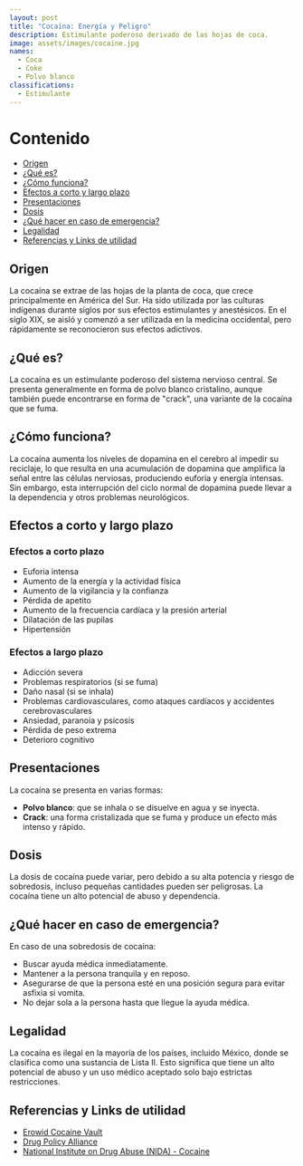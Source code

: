```yaml
---
layout: post
title: "Cocaína: Energía y Peligro"
description: Estimulante poderoso derivado de las hojas de coca.
image: assets/images/cocaine.jpg
names:
  - Coca
  - Coke
  - Polvo blanco
classifications:
  - Estimulante
---
```


# Contenido

- [Origen](#origen)
- [¿Qué es?](#qué-es)
- [¿Cómo funciona?](#cómo-funciona)
- [Efectos a corto y largo plazo](#efectos-a-corto-y-largo-plazo)
- [Presentaciones](#presentaciones)
- [Dosis](#dosis)
- [¿Qué hacer en caso de emergencia?](#qué-hacer-en-caso-de-emergencia)
- [Legalidad](#legalidad)
- [Referencias y Links de utilidad](#referencias-y-links-de-utilidad)

## Origen

La cocaína se extrae de las hojas de la planta de coca, que crece principalmente en América del Sur. Ha sido utilizada por las culturas indígenas durante siglos por sus efectos estimulantes y anestésicos. En el siglo XIX, se aisló y comenzó a ser utilizada en la medicina occidental, pero rápidamente se reconocieron sus efectos adictivos.

## ¿Qué es?

La cocaína es un estimulante poderoso del sistema nervioso central. Se presenta generalmente en forma de polvo blanco cristalino, aunque también puede encontrarse en forma de "crack", una variante de la cocaína que se fuma.

## ¿Cómo funciona?

La cocaína aumenta los niveles de dopamina en el cerebro al impedir su reciclaje, lo que resulta en una acumulación de dopamina que amplifica la señal entre las células nerviosas, produciendo euforia y energía intensas. Sin embargo, esta interrupción del ciclo normal de dopamina puede llevar a la dependencia y otros problemas neurológicos.

## Efectos a corto y largo plazo

### Efectos a corto plazo

- Euforia intensa
- Aumento de la energía y la actividad física
- Aumento de la vigilancia y la confianza
- Pérdida de apetito
- Aumento de la frecuencia cardíaca y la presión arterial
- Dilatación de las pupilas
- Hipertensión

### Efectos a largo plazo

- Adicción severa
- Problemas respiratorios (si se fuma)
- Daño nasal (si se inhala)
- Problemas cardiovasculares, como ataques cardíacos y accidentes cerebrovasculares
- Ansiedad, paranoia y psicosis
- Pérdida de peso extrema
- Deterioro cognitivo

## Presentaciones

La cocaína se presenta en varias formas:

- **Polvo blanco**: que se inhala o se disuelve en agua y se inyecta.
- **Crack**: una forma cristalizada que se fuma y produce un efecto más intenso y rápido.

## Dosis

La dosis de cocaína puede variar, pero debido a su alta potencia y riesgo de sobredosis, incluso pequeñas cantidades pueden ser peligrosas. La cocaína tiene un alto potencial de abuso y dependencia.

## ¿Qué hacer en caso de emergencia?

En caso de una sobredosis de cocaína:

- Buscar ayuda médica inmediatamente.
- Mantener a la persona tranquila y en reposo.
- Asegurarse de que la persona esté en una posición segura para evitar asfixia si vomita.
- No dejar sola a la persona hasta que llegue la ayuda médica.

## Legalidad

La cocaína es ilegal en la mayoría de los países, incluido México, donde se clasifica como una sustancia de Lista II. Esto significa que tiene un alto potencial de abuso y un uso médico aceptado solo bajo estrictas restricciones.

## Referencias y Links de utilidad

- [Erowid Cocaine Vault](https://www.erowid.org/chemicals/cocaine/cocaine.shtml)
- [Drug Policy Alliance](https://drugpolicy.org/issues/cocaine)
- [National Institute on Drug Abuse (NIDA) - Cocaine](https://www.drugabuse.gov/publications/research-reports/cocaine)
